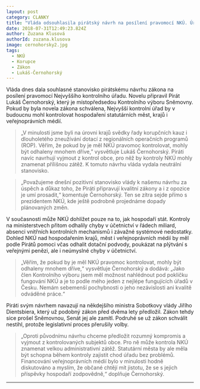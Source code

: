 ```yaml
---
layout: post
category: CLANKY
title: "Vláda odsouhlasila pirátský návrh na posílení pravomocí NKÚ. Úřad tak bude moci lépe odhalovat korupci"
date: 2018-07-31T12:49:23.824Z
author: Zuzana Klusová
authorId: zuzana.klusova
image: cernohorsky2.jpg
tags:
  - NKÚ
  - Korupce
  - Zákon
  - Lukáš-Černohorský
---
```


Vláda dnes dala souhlasné stanovisko pirátskému návrhu zákona na posílení pravomocí Nejvyššího kontrolního úřadu. Novelu připravil Pirát Lukáš Černohorský, který je místopředsedou Kontrolního výboru Sněmovny. Pokud by byla novela zákona schválena, Nejvyšší kontrolní úřad by v budoucnu mohl kontrolovat hospodaření statutárních měst, krajů i veřejnoprávních médií. 

> „V minulosti jsme byli na úrovni krajů svědky řady korupčních kauz i dlouholetého zneužívání dotací z regionálních operačních programů (ROP). Věřím, že pokud by je měl NKÚ pravomoc kontrolovat, mohly být odhaleny mnohem dříve,” vysvětluje Lukáš Černohorský. Piráti navíc navrhují vyjmout z kontrol obce, pro něž by kontroly NKÚ mohly znamenat přílišnou zátěž. K tomuto návrhu vláda vydala neutrální stanovisko.

> „Považujeme dnešní pozitivní stanovisko vlády k našemu návrhu za úspěch a důkaz toho, že Piráti připravují kvalitní zákony a i z opozice je umí prosadit,“ komentuje Černohorský. Ten se zítra sejde přímo s prezidentem NKÚ, kde ještě podrobně projednáme dopady plánovaných změn.

V současnosti může NKÚ dohlížet pouze na to, jak hospodaří stát. Kontroly na ministerstvech přitom odhalily chyby v účetnictví v řádech miliard, absenci vnitřních kontrolních mechanismů i závažné systémové nedostatky. Dohled NKÚ nad hospodařením krajů, měst i veřejnoprávních médií by měl podle Pirátů pomoci včas odhalit dotační podvody, poukázat na plýtvání s veřejnými penězi, ale i neúmyslné chyby v účetnictví.

> „Věřím, že pokud by je měl NKÚ pravomoc kontrolovat, mohly být odhaleny mnohem dříve,“ vysvětluje Černohorský a dodává: „Jako člen Kontrolního výboru jsem měl možnost nahlédnout pod pokličku fungování NKÚ a je to podle mého jeden z nejlépe fungujících úřadů v Česku. Nemám sebemenší pochybnosti o jeho nezávislosti ani kvalitě odváděné práce.“

Piráti svým návrhem navazují na někdejšího ministra Sobotkovy vlády Jiřího Dientsbiera, který už podobný zákon před dvěma lety předložil. Zákon tehdy sice prošel Sněmovnou, Senát jej ale zamítl. Podruhé se už zákon schválit nestihl, protože legislativní proces přerušily volby.

> „Oproti původnímu návrhu chceme předložit rozumný kompromis a vyjmout z kontrolovaných subjektů obce. Pro ně může kontrola NKÚ znamenat velkou administrativní zátěž. Statutární města by ale měla být schopna během kontroly zajistit chod úřadu bez problémů. Financování veřejnoprávních médií bylo v minulosti hodně diskutováno a myslím, že občané chtějí mít jistotu, že se s jejich příspěvky hospodaří zodpovědně,“ doplňuje Černohorský.

- - -
